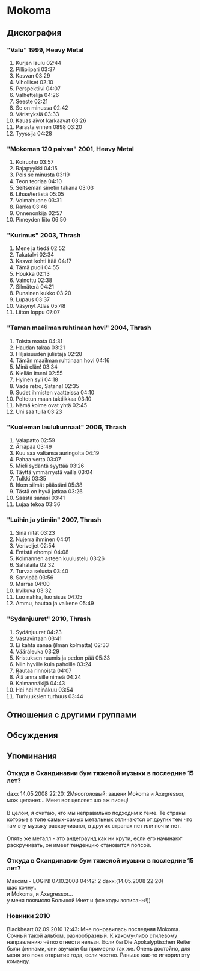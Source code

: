 # Mokoma



## Дискография

### "Valu" 1999, Heavy Metal

1. Kurjen laulu  02:44 
2. Pillipiipari  03:37 
3. Kasvan  03:29  
4. Viholliset  02:10  
5. Perspektiivi  04:07   
6. Valhettelija  04:26 
7. Seeste  02:21   
8. Se on minussa  02:42   
9. V&#228;ristyksi&#228;  03:33
10. Kauas aivot karkaavat  03:26   
11. Parasta ennen 0898  03:20 
12. Tyyssija  04:28 

### "Mokoman 120 paivaa" 2001, Heavy Metal

1. Koiruoho  03:57  
2. Rajapyykki  04:15  
3. Pois se minusta  03:19 
4. Teon teoriaa  04:10
5. Seitsem&#228;n sinetin takana  03:03
6. Lihaa/ter&#228;st&#228;  05:05   
7. Voimahuone  03:31   
8. Ranka  03:46   
9. Onnenonkija  02:57   
10. Pimeyden liito  06:50 

### "Kurimus" 2003, Thrash

1. Mene ja tied&#228;  02:52   
2. Takatalvi  02:34 
3. Kasvot kohti it&#228;&#228;  04:17
4. T&#228;m&#228; puoli  04:55  
5. Houkka  02:13   
6. Vainottu  02:38  
7. Silm&#228;ter&#228;  04:21   
8. Punainen kukko  03:20 
9. Lupaus  03:37   
10. V&#228;synyt Atlas  05:48   
11. Liiton loppu  07:07 

### "Taman maailman ruhtinaan hovi" 2004, Thrash

1. Toista maata  04:31   
2. Haudan takaa  03:21 
3. Hiljaisuuden julistaja  02:28 
4. T&#228;m&#228;n maailman ruhtinaan hovi  04:16
5. Min&#228; el&#228;n!  03:34   
6. Kiell&#228;n itseni  02:55
7. Hyinen syli  04:18 
8. Vade retro, Satana!  02:35 
9. Sudet ihmisten vaatteissa  04:10   
10. Poltetun maan taktiikkaa  03:10  
11. N&#228;m&#228; kolme ovat yht&#228;  02:45 
12. Uni saa tulla  03:23 

### "Kuoleman laulukunnaat" 2006, Thrash

1. Valapatto  02:59   
2. &#196;rr&#228;p&#228;&#228;  03:49   
3. Kuu saa valtansa auringolta  04:19
4. Pahaa verta  03:07   
5. Mieli syd&#228;nt&#228; syytt&#228;&#228;  03:26 
6. T&#228;ytt&#228; ymm&#228;rryst&#228; vailla  03:04 
7. Tulkki  03:35   
8. Itken silm&#228;t p&#228;&#228;st&#228;ni  05:38 
9. T&#228;st&#228; on hyv&#228; jatkaa  03:26
10. S&#228;&#228;st&#228; sanasi  03:41   
11. Lujaa tekoa  03:36 


### "Luihin ja ytimiin" 2007, Thrash

1. Sin&#228; riit&#228;t  03:23  
2. Nujerra ihminen  04:01 
3. Veriveljet  02:54   
4. Entist&#228; ehompi  04:08 
5. Kolmannen asteen kuulustelu  03:26 
6. Sahalaita  02:32 
7. Turvaa selusta  03:40  
8. Sarvip&#228;&#228;  03:56  
9. Marras  04:00   
10. Irvikuva  03:32  
11. Luo nahka, luo sisus  04:05   
12. Ammu, hautaa ja vaikene  05:49 

### "Sydanjuuret" 2010, Thrash

1. Syd&#228;njuuret  04:23  
2. Vastavirtaan  03:41 
3. Ei kahta sanaa (ilman kolmatta)  02:33 
4. V&#228;&#228;r&#228;leuka  03:29
5. Kristuksen ruumis ja pedon p&#228;&#228;  05:33  
6. Niin hyville kuin pahoille  03:24 
7. Rautaa rinnoista  04:07 
8. &#196;l&#228; anna sille nime&#228;  04:24
9. Kalmann&#228;kij&#228;  04:43 
10. Hei hei hein&#228;kuu  03:54
11. Turhuuksien turhuus  03:44 


## Отношения с другими группами


## Обсуждения


## Упоминания

### Откуда в Скандинавии бум тяжелой музыки в последние 15 лет?

daxx 14.05.2008 22:20:
2Мясоголовый: зацени Mokoma и Axegressor, мож цепанет... Меня вот цепляет шо аж писец!<BR><BR>В целом, я считаю, что мы неправильно подходим к теме. Те страны которые в топе самых-самых метальных отличаются от других тем что там эту музыку раскручивают, в других странах нет или почти нет.<BR><BR>Опять же металл - это андеграунд как ни крути, если его начинают раскручивать, он имеет тенденцию становится попсой.

### Откуда в Скандинавии бум тяжелой музыки в последние 15 лет?

Максим - LOGIN! 07.10.2008 04:42:
2 daxx:(14.05.2008 22:20)<BR>щас кочну..<BR>и Mokoma, и Axegressor...<BR>у меня появисля Большой Инет и фсе ходы зописаны!))

### Новинки 2010

Blackheart 02.09.2010 12:43:
Мне понравилась последняя Mokoma. Сочный такой альбом, разнообразный. К какому-либо стилевому направлению чётко отнести нельзя. Если бы Die Apokalyptischen Reiter были финнами, они звучали бы примерно так же. Очень достойно, для меня это пока открытие года, если честно. Раньше как-то игнорил эту команду. 

